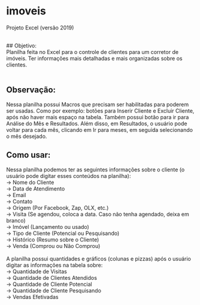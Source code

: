 # imoveis
Projeto Excel (versão 2019)
<br>

<br>
## Objetivo: <br>
Planilha feita no Excel para o controle de clientes para um corretor de imóveis. Ter informações mais detalhadas e mais organizadas sobre os clientes. <br> <br>

## Observação: <br>
Nessa planilha possui Macros que precisam ser habilitadas para poderem ser usadas. Como por exemplo: botões para Inserir Cliente e Excluir Cliente, após não haver mais espaço na tabela. Também possui botão para ir para Análise do Mês e Resultados. Além disso, em Resultados, o usuário pode voltar para cada mês, clicando em Ir para meses, em seguida selecionando o mês desejado. <br>


## Como usar: <br>
Nessa planilha podemos ter as seguintes informações sobre o cliente (o usuário pode digitar esses conteúdos na planilha): <br>
-> Nome do Cliente <br>
-> Data de Atendimento <br>
-> Email <br>
-> Contato <br>
-> Origem (Por Facebook, Zap, OLX, etc.) <br>
-> Visita (Se agendou, coloca a data. Caso não tenha agendado, deixa em branco) <br>
-> Imóvel (Lançamento ou usado) <br>
-> Tipo de Cliente (Potencial ou Pesquisando) <br>
-> Histórico (Resumo sobre o Cliente)<br>
-> Venda (Comprou ou Não Comprou) <br>
<br>
A planilha possui quantidades e gráficos (colunas e pizzas) após o usuário digitar as informações na tabela sobre: <br>
-> Quantidade de Visitas <br>
-> Quantidade de Clientes Atendidos <br>
-> Quantidade de Cliente Potencial <br>
-> Quantidade de Cliente Pesquisando <br>
-> Vendas Efetivadas <br>


